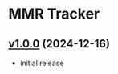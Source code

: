 # MMR Tracker

## [v1.0.0](https://github.com/rbgdevx/mmr-tracker/releases/tag/v1.0.0) (2024-12-16)

- initial release
